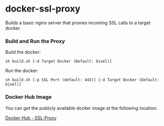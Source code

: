 # docker-ssl-proxy
Builds a basic nginx server that proxies incoming SSL calls to a target
docker.

### Build and Run the Proxy ###
Build the docker:

    sh build.sh [-d Target Docker (Default: bixel)]

Run the docker:

    sh build.sh [-p SSL Port (default: 443)] [-d Target Docker (Default:
    bixel)]

### Docker Hub Image ###
You can get the publicly available docker image at the following location:

[Docker Hub - SSL-Proxy](https://registry.hub.docker.com/u/cbachich/ssl-proxy/)